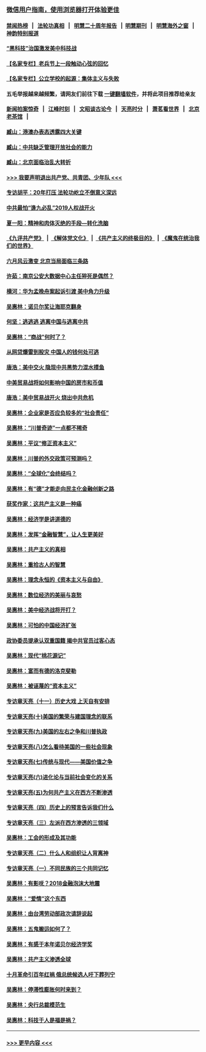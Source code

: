 ### [微信用户指南，使用浏览器打开体验更佳](https://github.com/gfw-breaker/banned-news1/blob/master/indexes/wechat-guide.md?t=0)
#### [禁闻热榜](热点新闻.md?t=0)  &nbsp;&nbsp;|&nbsp;&nbsp; [法轮功真相](https://github.com/gfw-breaker/truth/blob/master/README.md?t=0) &nbsp;&nbsp;|&nbsp;&nbsp; [明慧二十周年报告](https://github.com/gfw-breaker/mh-reports/blob/master/README.md?t=0) &nbsp;&nbsp;|&nbsp;&nbsp;[明慧期刊](https://github.com/gfw-breaker/mh-qikan) &nbsp;&nbsp;|&nbsp;&nbsp; [明慧海外之窗](https://github.com/gfw-breaker/mh-news/blob/master/README.md?t=0) &nbsp;&nbsp;|&nbsp;&nbsp; [神韵特别报道](https://github.com/gfw-breaker/mh-news/blob/master/shenyun.md?t=0)
#### [“黑科技”治国激发美中科技战](../pages/nsc423/n11638056.md?t=02041533) 
#### [【名家专栏】老兵节上一段触动心弦的回忆](../pages/nsc423/n11646016.md?t=02041533) 
#### [【名家专栏】公立学校的起源：集体主义与失败](../pages/nsc423/n11601833.md?t=02041533) 
#### 五毛举报越来越频繁，请网友们前往下载 [一键翻墙软件](https://github.com/gfw-breaker/ssr-accounts)，并将此项目推荐给亲友
#### [新闻拍案惊奇](https://github.com/gfw-breaker/banned-news1/blob/master/pages/link4.md) &nbsp;&nbsp;|&nbsp;&nbsp; [江峰时刻](https://github.com/gfw-breaker/banned-news1/blob/master/pages/link4.md) &nbsp;&nbsp;|&nbsp;&nbsp; [文昭谈古论今](https://github.com/gfw-breaker/banned-news1/blob/master/pages/link4.md) &nbsp;&nbsp;|&nbsp;&nbsp; [天亮时分](https://github.com/gfw-breaker/banned-news1/blob/master/pages/link4.md) &nbsp;&nbsp;|&nbsp;&nbsp; [萧茗看世界](https://github.com/gfw-breaker/banned-news1/blob/master/pages/link4.md) &nbsp;&nbsp;|&nbsp;&nbsp; [北京老茶馆](https://github.com/gfw-breaker/banned-news1/blob/master/pages/link4.md) &nbsp;&nbsp;|&nbsp;&nbsp; 
#### [臧山：港澳办表态透露四大关键](../pages/nsc423/n11421628.md?t=02041533) 
#### [臧山：中共缺乏管理开放社会的能力](../pages/nsc423/n11407457.md?t=02041533) 
#### [臧山：北京面临治乱大转折](../pages/nsc423/n11406895.md?t=02041533) 
#### [>>> 我要声明退出共产党、共青团、少年队 <<<](https://github.com/begood0513/goodnews/blob/master/quit/letter.md) 
#### [专访胡平：20年打压 法轮功屹立不倒意义深远](../pages/nsc423/n11398800.md?t=02041533) 
#### [中共最怕“逢九必乱”2019人权战开火](../pages/nsc423/n11385248.md?t=02041533) 
#### [夏一阳：精神和肉体灭绝的手段—转化洗脑](../pages/nsc423/n11368250.md?t=02041533) 
#### [《九评共产党》](https://github.com/begood0513/9ping.md/blob/master/README.md) &nbsp;|&nbsp; [《解体党文化》](../../../../jtdwh.md/blob/master/README.md)  &nbsp;|&nbsp; [《共产主义的终极目的》](../../../../gczydzjmd.md/blob/master/README.md) &nbsp;|&nbsp; [《魔鬼在统治我们的世界》](../../../../mgztzwmdsj.md/blob/master/README.md) 
#### [六月风云激变 北京当局面临三条路](../pages/nsc423/n11313668.md?t=02041533) 
#### [许茹：南京公安大数据中心主任猝死是偶然？](../pages/nsc423/n11064744.md?t=02041533) 
#### [横河：华为孟晚舟案起诉引渡 美中角力升级](../pages/nsc423/n11027230.md?t=02041533) 
#### [吴惠林：诺贝尔奖让海耶克翻身](../pages/nsc423/n10890049.md?t=02041533) 
#### [何坚：逃逃逃 逃离中国与逃离中共](../pages/nsc423/n10592891.md?t=02041533) 
#### [吴惠林：“商战”何时了？](../pages/nsc423/n10573558.md?t=02041533) 
#### [从网贷爆雷到股灾 中国人的钱何处可逃](../pages/nsc423/n10572800.md?t=02041533) 
#### [唐浩：美中交火 隐现中共黑势力混水摸鱼](../pages/nsc423/n10544040.md?t=02041533) 
#### [中美贸易战将如何影响中国的房市和币值](../pages/nsc423/n10543697.md?t=02041533) 
#### [唐浩：美中贸易战开火 烧出中共危机](../pages/nsc423/n10540126.md?t=02041533) 
#### [吴惠林：企业家是否应负较多的“社会责任”](../pages/nsc423/n10535022.md?t=02041533) 
#### [吴惠林：“川普奇迹”一点都不稀奇](../pages/nsc423/n10512808.md?t=02041533) 
#### [吴惠林：平议“修正资本主义”](../pages/nsc423/n10495724.md?t=02041533) 
#### [吴惠林：川普的外交政策可预测吗？](../pages/nsc423/n10462387.md?t=02041533) 
#### [吴惠林：“全球化”会终结吗？](../pages/nsc423/n10452838.md?t=02041533) 
#### [吴惠林：有“德”才能走向民主化金融创新之路](../pages/nsc423/n10432292.md?t=02041533) 
#### [获奖作家：这共产主义是一种癌](../pages/nsc423/n10431541.md?t=02041533) 
#### [吴惠林：经济学是讲道德的](../pages/nsc423/n10398014.md?t=02041533) 
#### [吴惠林：发挥“金融智慧”，让人生更美好](../pages/nsc423/n10375019.md?t=02041533) 
#### [吴惠林：共产主义的真相](../pages/nsc423/n10351394.md?t=02041533) 
#### [吴惠林：重拾古人的智慧](../pages/nsc423/n10337691.md?t=02041533) 
#### [吴惠林：理念永恒的《资本主义与自由》](../pages/nsc423/n10316274.md?t=02041533) 
#### [吴惠林：数位经济的美丽与哀愁](../pages/nsc423/n10292946.md?t=02041533) 
#### [吴惠林：美中经济战将开打？](../pages/nsc423/n10258825.md?t=02041533) 
#### [吴惠林：可怕的中国经济扩张](../pages/nsc423/n10219147.md?t=02041533) 
#### [政协委员提承认双重国籍 揭中共官员过客心态](../pages/nsc423/n10208809.md?t=02041533) 
#### [吴惠林：现代“桃花源记”](../pages/nsc423/n10185234.md?t=02041533) 
#### [吴惠林：富而有德的洛克斐勒](../pages/nsc423/n10142264.md?t=02041533) 
#### [吴惠林：被诬蔑的“资本主义”](../pages/nsc423/n10124816.md?t=02041533) 
#### [专访章天亮（十一）历史大戏 上天自有安排](../pages/nsc423/n10094905.md?t=02041533) 
#### [专访章天亮(十)美国的繁荣与建国理念的联系](../pages/nsc423/n10094899.md?t=02041533) 
#### [专访章天亮(九)美国的左右之争和川普执政](../pages/nsc423/n10094889.md?t=02041533) 
#### [专访章天亮(八)怎么看待美国的一些社会现象](../pages/nsc423/n10094857.md?t=02041533) 
#### [专访章天亮(七)传统与现代——美国价值之争](../pages/nsc423/n10093140.md?t=02041533) 
#### [专访章天亮(六)进化论与当前社会变化的关系](../pages/nsc423/n10092036.md?t=02041533) 
#### [专访章天亮(五)为何共产主义在西方不断渗透](../pages/nsc423/n10083620.md?t=02041533) 
#### [专访章天亮（四）历史上的预言告诉我们什么](../pages/nsc423/n10083606.md?t=02041533) 
#### [专访章天亮（三）左派在西方渗透的三领域](../pages/nsc423/n10081115.md?t=02041533) 
#### [吴惠林：工会的形成及其功能](../pages/nsc423/n10080633.md?t=02041533) 
#### [专访章天亮（二）什么人和组织让人背离神](../pages/nsc423/n10076637.md?t=02041533) 
#### [专访章天亮（一）不同民族的三个共同记忆](../pages/nsc423/n10074188.md?t=02041533) 
#### [吴惠林：有影呒？2018金融泡沫大地震](../pages/nsc423/n10040534.md?t=02041533) 
#### [吴惠林：“爱情”这个东西](../pages/nsc423/n10019423.md?t=02041533) 
#### [吴惠林：由台湾劳动部政次请辞说起](../pages/nsc423/n9979679.md?t=02041533) 
#### [吴惠林：五鬼搬运如何了？](../pages/nsc423/n9925338.md?t=02041533) 
#### [吴惠林：有感于本年诺贝尔经济学奖](../pages/nsc423/n9871883.md?t=02041533) 
#### [吴惠林：共产主义渗透全球](../pages/nsc423/n9812748.md?t=02041533) 
#### [十月革命引百年红祸 俄总统候选人吁下葬列宁](../pages/nsc423/n9810182.md?t=02041533) 
#### [吴惠林：停滞性膨胀何时来到？](../pages/nsc423/n9764136.md?t=02041533) 
#### [吴惠林：央行总裁模范生](../pages/nsc423/n9728134.md?t=02041533) 
#### [吴惠林：科技于人是福是祸？](../pages/nsc423/n9672982.md?t=02041533) 

----
#### [ >>> 更早内容 <<< ](../indexes/nsc423-earlier.md)
